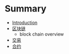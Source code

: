 # Summary

* [Introduction](README.md)
* [区块链](block_chain.md)
   * block chain overview
* [交易](transactions.md)
* [合约](contracts.md)

